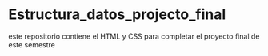 # Estructura_datos_projecto_final
este repositorio contiene el HTML y CSS para completar el proyecto final de este semestre
